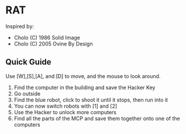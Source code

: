 # RAT

Inspired by:
- Cholo (C) 1986 Solid Image
- Cholo (C) 2005 Ovine By Design

## Quick Guide

Use [W],[S],[A], and [D] to move, and the mouse to look around.

1. Find the computer in the building and save the Hacker Key
3. Go outside
3. Find the blue robot, click to shoot it until it stops, then run into it
4. You can now switch robots with [1] and [2]
5. Use the Hacker to unlock more computers
6. Find all the parts of the MCP and save them together onto one of the computers